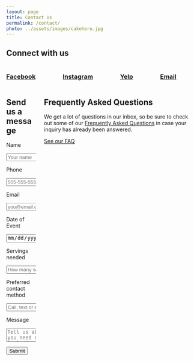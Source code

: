 ```yaml
---
layout: page
title: Contact Us
permalink: /contact/
photo: ../assets/images/cakehero.jpg
---
```


<div class="container">
	<h2>Connect with us</h2>
	<div class="columns has-text-centered is-multiline">
		<div class="column is-one-quarter-desktop is-half-tablet"><a href="http://www.facebook.com/GloriousSugarCreations/" target="_blank"><i class="fa fa-facebook-square fa-5x" aria-hidden="true"></i><h3>Facebook</h3></a></div>
		<div class="column is-one-quarter-desktop is-half-tablet"><a href="http://www.instagram.com/glorioussugarcreations/" target="_blank"><i class="fa fa-instagram fa-5x" aria-hidden="true"></i><h3>Instagram</h3></a></div>
		<div class="column is-one-quarter-desktop is-half-tablet"><a href="http://www.yelp.com/biz/glorious-sugar-creations-south-bend" target="_blank"><i class="fa fa-yelp fa-5x" aria-hidden="true"></i><h3>Yelp</h3></a></div>
		<div class="column is-one-quarter-desktop is-half-tablet"><a href="mailto:gscreations12@yahoo.com" target="_blank"><i class="fa fa-envelope fa-5x" aria-hidden="true"></i><h3>Email</h3></a></div>
	</div>
</div>

<div class="columns give-me-space">
	<div class="column is-7">
		<form method="POST" action="http://formspree.io/gscreations12@yahoo.com" id="contact-form" role="form">
		    <h2>Send us a message</h2>
		    <label class="label">Name</label>
		    <p class="control">
		      <input class="input" type="text" name="from" placeholder="Your name" required aria-required="true" />
		    </p>
		    <label class="label">Phone</label>
		    <p class="control has-icon has-icon-right">
		      <input class="input" type="text" name="phone" placeholder="555-555-5555" required aria-required="true" />
		    </p>
		    <label class="label">Email</label>
		    <p class="control has-icon has-icon-right">
		      <input class="input" type="email" name="_replyto" placeholder="you@email.com" required aria-required="true" />
		    </p>
		    <label class="label">Date of Event</label>
		    <p class="control">
		      <input class="input" type="date" name="Date" />
		    </p>
		    <label class="label">Servings needed</label>
		    <p class="control">
		      <input class="input" type="number" name="Servings" placeholder="How many servings?" />
		    </p>
		    <label class="label">Preferred contact method</label>
		    <p class="control">
		      <input class="input" type="text" name="Contact" placeholder="Call, text or email?">
		    </p>
		    <label class="label">Message</label>
		    <p class="control">
		      <textarea class="textarea" type="text" name="text" placeholder="Tell us about what you need need including event details, color schemes and themes, flavors and links to relevant photos." required aria-required="true"></textarea>
		    </p>
		    <input type="text" name="_gotcha" style="display:none" />
		    <input type="hidden" name="_subject" value="New message from a GSC client!" />
		    <p class="control">
		      <a class="button is-primary" id="contact-submit" value="Send"><button type="submit">Submit</button></a>
		    </p>
		</form>
	</div>
	<div class="column is-one-third is-offset-1">
		<h2>Frequently Asked Questions</h2>
		<p>We get a lot of questions in our inbox, so be sure to check out some of our <a href="/faq" class="is-text-bold">Frequently Asked Questions</a> in case your inquiry has already been answered.</p>
		<a class="button is-primary is-medium give-me-space" href="/faq">See our FAQ</a>
	</div>
</div>



